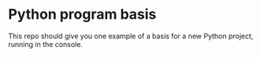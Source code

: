 # Python program basis

This repo should give you one example of a basis for a new Python project, running in the console.
